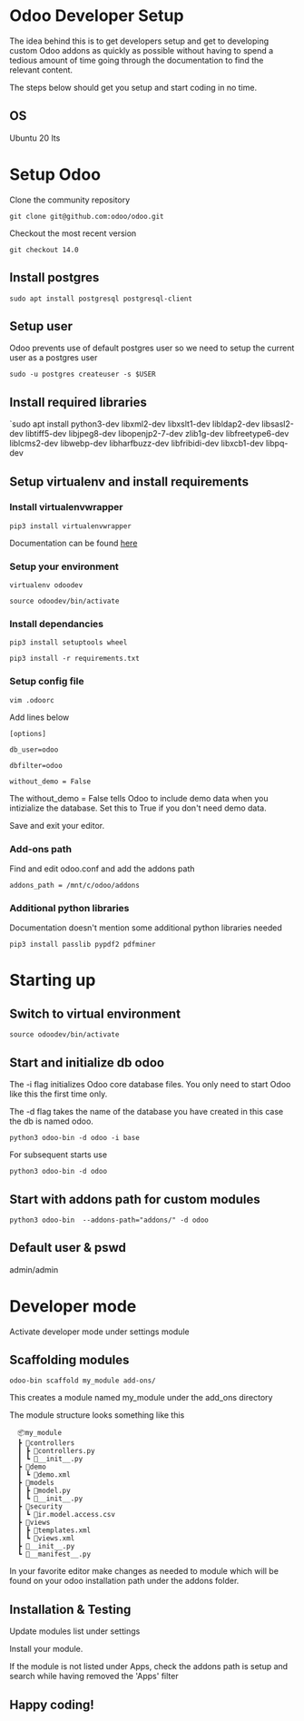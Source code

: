 # Odoo Developer Setup

The idea behind this is to get developers setup and get to developing custom Odoo addons as quickly as possible without having to spend a tedious amount of time going through the documentation to find the relevant content.

The steps below should get you setup and start coding in no time.


## OS
Ubuntu 20 lts

# Setup Odoo
Clone the community repository

  `git clone git@github.com:odoo/odoo.git`

Checkout the most recent version

  `git checkout 14.0`

## Install postgres

  `sudo apt install postgresql postgresql-client`

## Setup user
Odoo prevents use of default postgres user so we need to setup the current user as a postgres user

`sudo -u postgres createuser -s $USER`

## Install required libraries

`sudo apt install python3-dev libxml2-dev libxslt1-dev libldap2-dev libsasl2-dev     libtiff5-dev libjpeg8-dev libopenjp2-7-dev zlib1g-dev libfreetype6-dev     liblcms2-dev libwebp-dev libharfbuzz-dev libfribidi-dev libxcb1-dev libpq-dev


## Setup virtualenv and install requirements
### Install virtualenvwrapper

  `pip3 install virtualenvwrapper` 

Documentation can be found [here](https://virtualenvwrapper.readthedocs.io/en/latest/)

### Setup your environment

  `virtualenv odoodev`

  `source odoodev/bin/activate`

### Install dependancies

  `pip3 install setuptools wheel`

  `pip3 install -r requirements.txt`


### Setup config file
  `vim .odoorc`

Add lines below

  `[options]`

  `db_user=odoo`

  `dbfilter=odoo`

  `without_demo = False`


The without_demo = False tells Odoo to include demo data when you intizialize the database. Set this to True if you don't need demo data.

Save and exit your editor.

### Add-ons path

Find and edit odoo.conf and add the addons path

  `addons_path = /mnt/c/odoo/addons`

### Additional python libraries
Documentation doesn't mention some additional python libraries needed

  `pip3 install passlib pypdf2 pdfminer`

# Starting up
## Switch to virtual environment

  `source odoodev/bin/activate`

## Start and initialize db odoo

The -i flag initializes Odoo core database files. You only need to start Odoo like this the first time only.

The -d flag takes the name of the database you have created in this case the db is named odoo.

  `python3 odoo-bin -d odoo -i base` 

For subsequent starts use

  `python3 odoo-bin -d odoo`

## Start with addons path for custom modules

  `python3 odoo-bin  --addons-path="addons/" -d odoo`

## Default user & pswd
admin/admin

# Developer mode
Activate developer mode under settings module

## Scaffolding modules

  `odoo-bin scaffold my_module add-ons/`

This creates a module named my_module under the add_ons directory

The module structure looks something like this
```
  📦my_module
  ┣ 📂controllers
  ┃ ┣ 📜controllers.py
  ┃ ┗ 📜__init__.py
  ┣ 📂demo
  ┃ ┗ 📜demo.xml
  ┣ 📂models
  ┃ ┣ 📜model.py
  ┃ ┗ 📜__init__.py
  ┣ 📂security
  ┃ ┗ 📜ir.model.access.csv
  ┣ 📂views
  ┃ ┣ 📜templates.xml
  ┃ ┗ 📜views.xml
  ┣ 📜__init__.py
  ┗ 📜__manifest__.py
```

In your favorite editor make changes as needed to module which will be found on your odoo installation path under the addons folder.

## Installation & Testing
Update modules list under settings

Install your module.

If the module is not listed under Apps, check the addons path is setup and search while having removed the 'Apps' filter

## Happy coding!